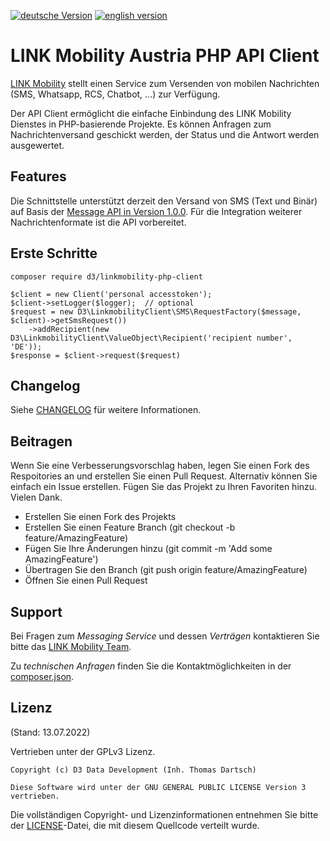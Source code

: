 [![deutsche Version](https://logos.oxidmodule.com/de2_xs.svg)](README.md)
[![english version](https://logos.oxidmodule.com/en2_xs.svg)](README.en.md)

# LINK Mobility Austria PHP API Client

[LINK Mobility](https://www.linkmobility.de/) stellt einen Service zum Versenden von mobilen Nachrichten (SMS, Whatsapp, RCS, Chatbot, ...) zur Verfügung.

Der API Client ermöglicht die einfache Einbindung des LINK Mobility Dienstes in PHP-basierende Projekte. Es können Anfragen zum Nachrichtenversand geschickt werden, der Status und die Antwort werden ausgewertet.

## Features

Die Schnittstelle unterstützt derzeit den Versand von SMS (Text und Binär) auf Basis der [Message API in Version 1.0.0](https://docs.linkmobility.de/sms-api/rest-api). Für die Integration weiterer Nachrichtenformate ist die API vorbereitet.

## Erste Schritte

```
composer require d3/linkmobility-php-client
```

```
$client = new Client('personal accesstoken');
$client->setLogger($logger);  // optional
$request = new D3\LinkmobilityClient\SMS\RequestFactory($message, $client)->getSmsRequest())
    ->addRecipient(new D3\LinkmobilityClient\ValueObject\Recipient('recipient number', 'DE'));
$response = $client->request($request)
```

## Changelog

Siehe [CHANGELOG](CHANGELOG.md) für weitere Informationen.

## Beitragen

Wenn Sie eine Verbesserungsvorschlag haben, legen Sie einen Fork des Respoitories an und erstellen Sie einen Pull Request. Alternativ können Sie einfach ein Issue erstellen. Fügen Sie das Projekt zu Ihren Favoriten hinzu. Vielen Dank.

- Erstellen Sie einen Fork des Projekts
- Erstellen Sie einen Feature Branch (git checkout -b feature/AmazingFeature)
- Fügen Sie Ihre Änderungen hinzu (git commit -m 'Add some AmazingFeature')
- Übertragen Sie den Branch (git push origin feature/AmazingFeature)
- Öffnen Sie einen Pull Request

## Support

Bei Fragen zum *Messaging Service* und dessen *Verträgen* kontaktieren Sie bitte das [LINK Mobility Team](https://www.linkmobility.de/kontakt).

Zu *technischen Anfragen* finden Sie die Kontaktmöglichkeiten in der [composer.json](composer.json).

## Lizenz
(Stand: 13.07.2022)

Vertrieben unter der GPLv3 Lizenz.

```
Copyright (c) D3 Data Development (Inh. Thomas Dartsch)

Diese Software wird unter der GNU GENERAL PUBLIC LICENSE Version 3 vertrieben.
```

Die vollständigen Copyright- und Lizenzinformationen entnehmen Sie bitte der [LICENSE](LICENSE.md)-Datei, die mit diesem Quellcode verteilt wurde.